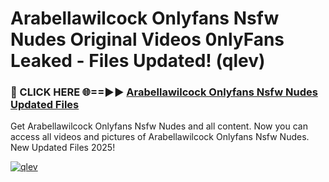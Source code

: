 # Arabellawilcock Onlyfans Nsfw Nudes Original Videos 0nlyFans Leaked - Files Updated! (qlev)

<h3>🔴 CLICK HERE 🌐==►► <a href="https://tinyurl.com/x26r9saj" rel="nofollow">Arabellawilcock Onlyfans Nsfw Nudes Updated Files</a></h3>

Get Arabellawilcock Onlyfans Nsfw Nudes and all content. Now you can access all videos and pictures of Arabellawilcock Onlyfans Nsfw Nudes. New Updated Files 2025!

[![qlev](https://i.imgur.com/LkgZPqh.gif)](https://tinyurl.com/x26r9saj)
